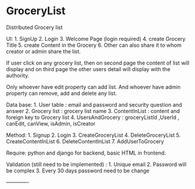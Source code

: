 # GroceryList

Distributed Grocery list

UI:
	1. SignUp
	2. Login
	3. Welcome Page (login required)
	4. create Grocery Title
	5. create Content in the Grocery
	6. Other can also share it to whom creator or admin share the list. 

If user click on any grocery list, then on second page the content of list will display and on third page the other users detail will display with the authority. 

Only whoever have edit property can add list. 
And whoever have admin property can remove, add and delete any list. 

Data base:
	1.	User table : email and password and security question and answer
	2.	Grocery list : grocery list name
	3.	ContentInList : content and foreign key to Grocery list
	4.	UsersAndGrocery : groceryListId ,UserId , canEdit, canView, isAdmin, isCreator

Method:
	1.	Signup
	2.	Login
	3.	CreateGroceryList
	4.	DeleteGroceryList
	5.	CreateContentInList
	6.	DeleteContentInList
	7.	AddUserToGrocery

Require: python and django for backend, basic HTML in frontend. 

Validation (still need to be implemented) : 
	1.	Unique email
	2.	Password will be complex
	3.	Every 30 days password need to be change

————-
